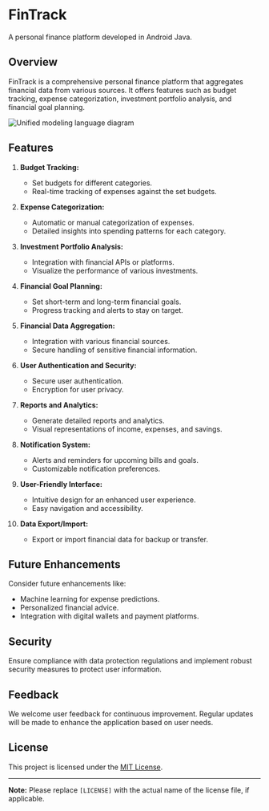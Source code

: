 # FinTrack

A personal finance platform developed in Android Java.

## Overview

FinTrack is a comprehensive personal finance platform that aggregates financial data from various sources. It offers features such as budget tracking, expense categorization, investment portfolio analysis, and financial goal planning.

![Unified modeling language diagram](drawable/uml.jpg)

## Features

1. **Budget Tracking:**
   - Set budgets for different categories.
   - Real-time tracking of expenses against the set budgets.

2. **Expense Categorization:**
   - Automatic or manual categorization of expenses.
   - Detailed insights into spending patterns for each category.

3. **Investment Portfolio Analysis:**
   - Integration with financial APIs or platforms.
   - Visualize the performance of various investments.

4. **Financial Goal Planning:**
   - Set short-term and long-term financial goals.
   - Progress tracking and alerts to stay on target.

5. **Financial Data Aggregation:**
   - Integration with various financial sources.
   - Secure handling of sensitive financial information.

6. **User Authentication and Security:**
   - Secure user authentication.
   - Encryption for user privacy.

7. **Reports and Analytics:**
   - Generate detailed reports and analytics.
   - Visual representations of income, expenses, and savings.

8. **Notification System:**
   - Alerts and reminders for upcoming bills and goals.
   - Customizable notification preferences.

9. **User-Friendly Interface:**
   - Intuitive design for an enhanced user experience.
   - Easy navigation and accessibility.

10. **Data Export/Import:**
    - Export or import financial data for backup or transfer.

## Future Enhancements

Consider future enhancements like:
- Machine learning for expense predictions.
- Personalized financial advice.
- Integration with digital wallets and payment platforms.

## Security

Ensure compliance with data protection regulations and implement robust security measures to protect user information.

## Feedback

We welcome user feedback for continuous improvement. Regular updates will be made to enhance the application based on user needs.

## License

This project is licensed under the [MIT License](LICENSE).

---

**Note:** Please replace `[LICENSE]` with the actual name of the license file, if applicable.

